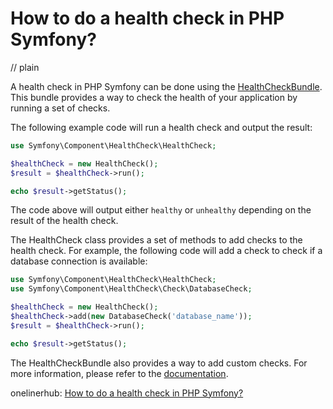 # How to do a health check in PHP Symfony?
// plain

A health check in PHP Symfony can be done using the [HealthCheckBundle](https://github.com/symfony/health-check). This bundle provides a way to check the health of your application by running a set of checks.

The following example code will run a health check and output the result:

```php
use Symfony\Component\HealthCheck\HealthCheck;

$healthCheck = new HealthCheck();
$result = $healthCheck->run();

echo $result->getStatus();
```

The code above will output either `healthy` or `unhealthy` depending on the result of the health check.

The HealthCheck class provides a set of methods to add checks to the health check. For example, the following code will add a check to check if a database connection is available:

```php
use Symfony\Component\HealthCheck\HealthCheck;
use Symfony\Component\HealthCheck\Check\DatabaseCheck;

$healthCheck = new HealthCheck();
$healthCheck->add(new DatabaseCheck('database_name'));
$result = $healthCheck->run();

echo $result->getStatus();
```

The HealthCheckBundle also provides a way to add custom checks. For more information, please refer to the [documentation](https://symfony.com/doc/current/components/health_check.html).

onelinerhub: [How to do a health check in PHP Symfony?](https://onelinerhub.com/php-symfony/how-to-do-a-health-check-in-php-symfony)